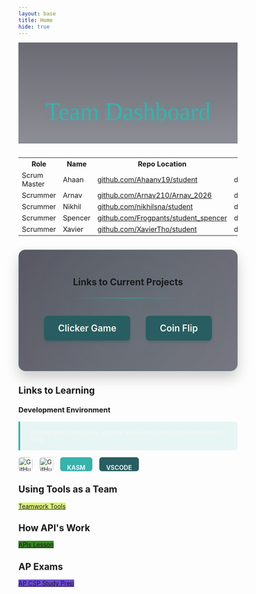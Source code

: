```yaml
---
layout: base
title: Home
hide: true
---
```


<style>
.page-header {
    text-align: center;
    margin: 0 0 2rem 0;
    padding: 3rem 0 2rem;
    background: linear-gradient(180deg, rgba(45,45,58,0.7) 0%, rgba(30,30,46,0.5) 100%);
    border-bottom: 1px solid rgba(56,178,172,0.3);
    position: relative;
    overflow: hidden;
}

.page-header::before {
    content: '';
    position: absolute;
    top: 0;
    left: 0;
    right: 0;
    height: 2px;
    background: linear-gradient(90deg, transparent, rgba(56,178,172,0.7), transparent);
    animation: shimmer 3s infinite;
}

@keyframes shimmer {
    0% { transform: translateX(-100%); }
    100% { transform: translateX(100%); }
}

.page-header h1 {
    font-family: Georgia, 'Times New Roman', Times, serif;
    font-size: 3.5rem;
    margin-bottom: 0.5rem;
    color: #38b2ac;
    font-weight: 500;
    text-shadow: 0 0 15px rgba(56,178,172,0.4);
}

.divider {
    border: none;
    height: 1px;
    background: linear-gradient(90deg, rgba(56,178,172,0) 0%, rgba(56,178,172,1) 50%, rgba(56,178,172,0) 100%);
    margin: 1.5rem auto;
    width: 60%;
}

.projects-section {
    text-align: center;
    padding: 2rem;
    background: linear-gradient(135deg, rgba(45,45,58,0.8) 0%, rgba(30,30,46,0.6) 100%);
    border-radius: 16px;
    box-shadow: 0 15px 30px rgba(0,0,0,0.2);
    border: 1px solid rgba(56,178,172,0.2);
    position: relative;
    overflow: hidden;
    margin: 2rem auto;
    max-width: 1200px;
}

.projects-section::before {
    content: '';
    position: absolute;
    top: -50%;
    left: -50%;
    width: 200%;
    height: 200%;
    background: radial-gradient(circle, rgba(56,178,172,0.07) 0%, transparent 50%);
    animation: rotate 20s linear infinite;
    z-index: 0;
}

@keyframes rotate {
    0% { transform: rotate(0deg); }
    100% { transform: rotate(360deg); }
}

.projects-section h2,
.projects-section h3 {
    position: relative;
    z-index: 1;
}

.project-link {
    display: inline-block;
    background-color: #285e61;
    color: #f8f8f2 !important;
    text-decoration: none !important;
    border-radius: 8px;
    padding: 1rem 2rem;
    font-size: 1.3rem;
    font-weight: 600;
    transition: all 0.3s;
    box-shadow: 0 4px 6px rgba(0,0,0,0.1);
    position: relative;
    overflow: hidden;
    z-index: 1;
    margin: 1rem;
}

.project-link::after {
    content: '';
    position: absolute;
    top: -50%;
    left: -50%;
    width: 200%;
    height: 200%;
    background: radial-gradient(circle, rgba(255,255,255,0.1) 0%, transparent 50%);
    opacity: 0;
    transition: opacity 0.3s;
}

.project-link:hover {
    background-color: #319795;
    transform: translateY(-3px);
    box-shadow: 0 8px 15px rgba(0,0,0,0.15);
    color: #f8f8f2 !important;
}

.project-link:hover::after {
    opacity: 1;
}

.badges-container {
    display: flex;
    gap: 1rem;
    align-items: center;
    justify-content: flex-start;
    flex-wrap: wrap;
    margin: 1rem 0;
}

.badges-container a[href*="kasm"] {
    background-color: #38b2ac !important;
}
.badges-container a[href*="vscode"] {
    background-color: #285e61 !important;
}

.badges-container img {
    height: 32px;
    border-radius: 6px;
    transition: transform 0.2s ease;
}

.badges-container img:hover {
    transform: scale(1.05);
}

.custom-button {
    display: inline-block;
    padding: 0.5rem 1rem;
    border-radius: 6px;
    text-decoration: none !important;
    color: white !important;
    font-weight: 600;
    transition: all 0.2s ease;
    height: 32px;
    line-height: 32px;
    box-sizing: border-box;
}

.custom-button:hover {
    transform: translateY(-2px);
    box-shadow: 0 4px 8px rgba(0,0,0,0.2);
}

blockquote {
    background-color: rgba(56,178,172,0.1);
    border-left: 4px solid #38b2ac;
    padding: 1rem 1.5rem;
    margin: 1rem 0;
    border-radius: 0 8px 8px 0;
    font-style: italic;
    color: #f8f8f2;
}
</style>

<div class="page-header">
    <h1>Team Dashboard</h1>
</div>

<table>
    <tr>
        <th>Role</th>
        <th>Name</th>
        <th>Repo Location</th>
        <th>Stream</th>
        <th>Repo Name</th>
    </tr>
    <tr>
        <td>Scrum Master</td>
        <td>Ahaan</td>
        <td><a href="https://github.com/Ahaanv19/student" target="_blank">github.com/Ahaanv19/student</a></td>
        <td>downstream</td>
        <td>student</td>
    </tr>
    <tr>
        <td>Scrummer</td>
        <td>Arnav</td>
        <td><a href="https://github.com/Arnav210/Arnav_2026" target="_blank">github.com/Arnav210/Arnav_2026</a></td>
        <td>downstream</td>
        <td>Arnav_2026</td>
    </tr>
    <tr>
        <td>Scrummer</td>
        <td>Nikhil</td>
        <td><a href="https://github.com/nikhilsna/student" target="_blank">github.com/nikhilsna/student</a></td>
        <td>downstream</td>
        <td>student</td>
    </tr>
    <tr>
        <td>Scrummer</td>
        <td>Spencer</td>
        <td><a href="https://github.com/Frogpants/student_spencer" target="_blank">github.com/Frogpants/student_spencer</a></td>
        <td>downstream</td>
        <td>student_spencer</td>
    </tr>
    <tr>
        <td>Scrummer</td>
        <td>Xavier</td>
        <td><a href="https://github.com/XavierTho/student" target="_blank">github.com/XavierTho/student</a></td>
        <td>downstream</td>
        <td>student</td>
    </tr>
</table>

<div class="projects-section">
<h2>Links to Current Projects</h2>
<hr class="divider">

<h3>
    <a href="{{site.baseurl}}/clicker/" target="_blank" class="project-link">
        Clicker Game
    </a>
        <a href="{{site.baseurl}}/coin-flip" target="_blank" class="project-link">
        Coin Flip
    </a>
</h3>
</div>

<h2>Links to Learning</h2>

<h3>Development Environment</h3>

<blockquote>
    Coding starts with tools, explore these tools and procedures with a click.
</blockquote>

<div class="badges-container">
    <a href="https://github.com/Open-Coding-Society/student">
        <img src="https://img.shields.io/badge/GitHub-181717?logo=github&logoColor=white" alt="GitHub">
    </a>
    <a href="https://open-coding-society.github.io/student">
        <img src="https://img.shields.io/badge/GitHub%20Pages-327FC7?logo=github&logoColor=white" alt="GitHub Pages">
    </a>
    <a href="https://kasm.opencodingsociety.com/" class="custom-button" style="background-color: #6b4bd3ff">
        KASM
    </a>
    <a href="https://vscode.dev/" class="custom-button" style="background-color: #d38a4bff">
        VSCODE
    </a>
</div>

## Using Tools as a Team

<a href="{{site.baseurl}}/teamtools" class="button small" style="background-color: #ddf37dff">
    Teamwork Tools
</a>

## How API's Work

<a href="{{site.baseurl}}/apilesson" class="button small" style="background-color: #338622ff">
    APIs Lesson
</a>

## AP Exams

<a href="{{site.baseurl}}/apcsp" class="button small" style="background-color: #6b4bd3ff">
    AP CSP Study Prep
</a>